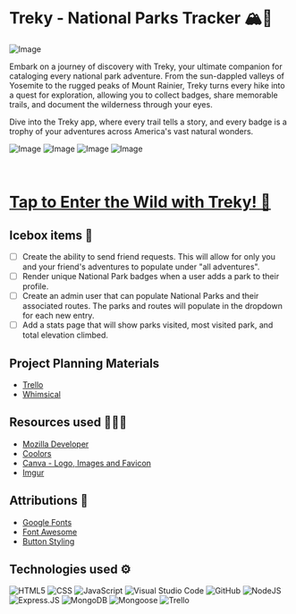# Treky - National Parks Tracker 🏔️🐻

![Image](https://i.imgur.com/QEC3ic6.png)

Embark on a journey of discovery with Treky, your ultimate companion for cataloging every national park adventure. From the sun-dappled valleys of Yosemite to the rugged peaks of Mount Rainier, Treky turns every hike into a quest for exploration, allowing you to collect badges, share memorable trails, and document the wilderness through your eyes. 

Dive into the Treky app, where every trail tells a story, and every badge is a trophy of your adventures across America's vast natural wonders.

![Image](https://i.imgur.com/alnVLse.png)
![Image](https://i.imgur.com/pOCEede.png)
![Image](https://i.imgur.com/CyVidIJ.png)
![Image](https://i.imgur.com/wObP7v9.png)

<br>

# [Tap to Enter the Wild with Treky! 🌟](https://national-parks-arya.fly.dev/)


## Icebox items 🧊
- [ ] Create the ability to send friend requests. This will allow for only you and your friend's adventures to populate under "all adventures".
- [ ] Render unique National Park badges when a user adds a park to their profile.
- [ ] Create an admin user that can populate National Parks and their associated routes. The parks and routes will populate in the dropdown for each new entry.  
- [ ] Add a stats page that will show parks visited, most visited park, and total elevation climbed. 

## Project Planning Materials
- [Trello](https://trello.com/b/Tesi9uDr/national-parks-tracker)
- [Whimsical](https://whimsical.com/erd-np-Jns9xSA6CzF3cLprd1BinT)


## Resources used 👩🏽‍💻
- [Mozilla Developer](https://developer.mozilla.org/en-US/)
- [Coolors](https://coolors.co/palettes/trending)
- [Canva - Logo, Images and Favicon](https://www.canva.com/)
- [Imgur](https://imgur.com/a/HlvPBcZ)

## Attributions 🛟
- [Google Fonts](https://fonts.google.com/)
- [Font Awesome](https://fontawesome.com/)
- [Button Styling](https://getcssscan.com/css-buttons-examples)

## Technologies used ⚙️
![HTML5](https://img.shields.io/badge/html5-%23E34F26.svg?style=for-the-badge&logo=html5&logoColor=white)
![CSS](https://img.shields.io/badge/CSS-239120?&style=for-the-badge&logo=css3&logoColor=white)
![JavaScript](https://img.shields.io/badge/javascript-%23323330.svg?style=for-the-badge&logo=javascript&logoColor=%23F7DF1E)
![Visual Studio Code](https://img.shields.io/badge/Visual%20Studio%20Code-0078d7.svg?style=for-the-badge&logo=visual-studio-code&logoColor=white)
![GitHub](https://img.shields.io/badge/GitHub-100000?style=for-the-badge&logo=github&logoColor=white)
![NodeJS](https://img.shields.io/badge/Node.js-43853D?style=for-the-badge&logo=node.js&logoColorj=white)
![Express.JS](https://img.shields.io/badge/Express.js-404D59?style=for-the-badge)
![MongoDB](https://img.shields.io/badge/MongoDB-4EA94B?style=for-the-badge&logo=mongodb&logoColor=white)
![Mongoose](https://img.shields.io/badge/Mongoose-880000.svg?style=for-the-badge&logo=Mongoose&logoColor=white)
![Trello](https://img.shields.io/badge/Trello-%23026AA7.svg?style=for-the-badge&logo=Trello&logoColor=white)